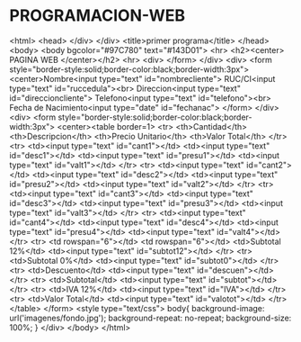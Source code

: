 PROGRAMACION-WEB
================

&lt;html> &lt;head>  &lt;/div> &lt;/div> &lt;title>primer programa&lt;/title> &lt;/head> &lt;body> &lt;body bgcolor="#97C780" text="#143D01"> &lt;hr> &lt;h2>&lt;center> PAGINA WEB &lt;/center>&lt;/h2> &lt;hr> &lt;div> &lt;/form> &lt;/div> &lt;div> &lt;form  style="border-style:solid;border-color:black;border-width:3px"> &lt;center>Nombre&lt;input type="text" id="nombrecliente"> RUC/CI&lt;input type="text" id="ruccedula">&lt;br> Direccion&lt;input type="text" id="direccioncliente"> Telefono&lt;input type="text" id="telefono">&lt;br> Fecha de Nacimiento&lt;input type="date" id="fechanac"> &lt;/form> &lt;/div> &lt;div> &lt;form style="border-style:solid;border-color:black;border-width:3px"> &lt;center>&lt;table border=1> &lt;tr> &lt;th>Cantidad&lt;/th> &lt;th>Descripcion&lt;/th> &lt;th>Precio Unitario&lt;/th> &lt;th>Valor Total&lt;/th> &lt;/tr> &lt;tr>  &lt;td>&lt;input type="text" id="cant1">&lt;/td> &lt;td>&lt;input type="text" id="desc1">&lt;/td> &lt;td>&lt;input type="text" id="presu1">&lt;/td> &lt;td>&lt;input type="text" id="valt1">&lt;/td> &lt;/tr> &lt;tr> &lt;td>&lt;input type="text" id="cant2">&lt;/td> &lt;td>&lt;input type="text" id="desc2">&lt;/td> &lt;td>&lt;input type="text" id="presu2">&lt;/td> &lt;td>&lt;input type="text" id="valt2">&lt;/td> &lt;/tr> &lt;tr> &lt;td>&lt;input type="text" id="cant3">&lt;/td> &lt;td>&lt;input type="text" id="desc3">&lt;/td> &lt;td>&lt;input type="text" id="presu3">&lt;/td> &lt;td>&lt;input type="text" id="valt3">&lt;/td> &lt;/tr> &lt;tr> &lt;td>&lt;input type="text" id="cant4">&lt;/td> &lt;td>&lt;input type="text" id="desc4">&lt;/td> &lt;td>&lt;input type="text" id="presu4">&lt;/td> &lt;td>&lt;input type="text" id="valt4">&lt;/td> &lt;/tr> &lt;tr> &lt;td rowspan="6">&lt;/td> &lt;td rowspan="6">&lt;/td> &lt;td>Subtotal 12%&lt;/td> &lt;td>&lt;input type="text" id="subtot12">&lt;/td> &lt;/tr> &lt;tr>  &lt;td>Subtotal 0%&lt;/td> &lt;td>&lt;input type="text" id="subtot0">&lt;/td> &lt;/tr> &lt;tr>  &lt;td>Descuento&lt;/td> &lt;td>&lt;input type="text" id="descuen">&lt;/td> &lt;/tr> &lt;tr>  &lt;td>Subtotal&lt;/td> &lt;td>&lt;input type="text" id="subtot">&lt;/td> &lt;/tr> &lt;tr>  &lt;td>IVA 12%&lt;/td> &lt;td>&lt;input type="text" id="IVA">&lt;/td> &lt;/tr> &lt;tr>  &lt;td>Valor Total&lt;/td> &lt;td>&lt;input type="text" id="valotot">&lt;/td> &lt;/tr>  &lt;/table> &lt;/form>  &lt;style type="text/css"> body{ background-image: url('imagenes/fondo.jpg'); background-repeat: no-repeat; background-size: 100%; } &lt;/div> &lt;/body> &lt;/html>
